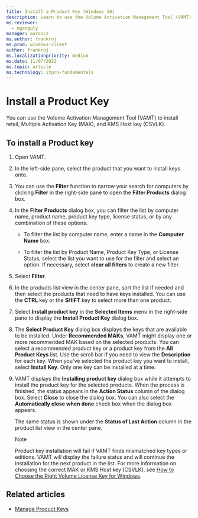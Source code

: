 ```yaml
---
title: Install a Product Key (Windows 10)
description: Learn to use the Volume Activation Management Tool (VAMT) to install retail, Multiple Activation Key (MAK), and KMS Host key (CSVLK).
ms.reviewer: 
  - nganguly
manager: aaroncz
ms.author: frankroj
ms.prod: windows-client
author: frankroj
ms.localizationpriority: medium
ms.date: 11/07/2022
ms.topic: article
ms.technology: itpro-fundamentals
---
```


# Install a Product Key

You can use the Volume Activation Management Tool (VAMT) to install retail, Multiple Activation Key (MAK), and KMS Host key (CSVLK).

## To install a Product key

1. Open VAMT.

2. In the left-side pane, select the product that you want to install keys onto.

3. You can use the **Filter** function to narrow your search for computers by clicking **Filter** in the right-side pane to open the **Filter Products** dialog box.

4. In the **Filter Products** dialog box, you can filter the list by computer name, product name, product key type, license status, or by any combination of these options.

    - To filter the list by computer name, enter a name in the **Computer Name** box.

    - To filter the list by Product Name, Product Key Type, or License Status, select the list you want to use for the filter and select an option. If necessary, select **clear all filters** to create a new filter.

5. Select **Filter**.

6. In the products list view in the center pane, sort the list if needed and then select the products that need to have keys installed. You can use the **CTRL** key or the **SHIFT** key to select more than one product.

7. Select **Install product key** in the **Selected Items** menu in the right-side pane to display the **Install Product Key** dialog box.

8. The **Select Product Key** dialog box displays the keys that are available to be installed. Under **Recommended MAKs**, VAMT might display one or more recommended MAK based on the selected products. You can select a recommended product key or a product key from the **All Product Keys** list. Use the scroll bar if you need to view the **Description** for each key. When you've selected the product key you want to install, select **Install Key**. Only one key can be installed at a time.

9. VAMT displays the **Installing product key** dialog box while it attempts to install the product key for the selected products. When the process is finished, the status appears in the **Action Status** column of the dialog box. Select **Close** to close the dialog box. You can also select the **Automatically close when done** check box when the dialog box appears.

    The same status is shown under the **Status of Last Action** column in the product list view in the center pane.

    > [!NOTE]
    > Product key installation will fail if VAMT finds mismatched key types or editions. VAMT will display the failure status and will continue the installation for the next product in the list. For more information on choosing the correct MAK or KMS Host key (CSVLK), see [How to Choose the Right Volume License Key for Windows](/previous-versions/tn-archive/ee939271(v=technet.10)).

## Related articles

- [Manage Product Keys](manage-product-keys-vamt.md)
